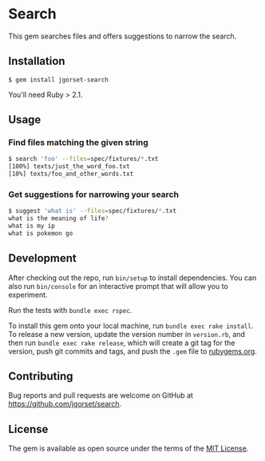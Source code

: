 # Search

This gem searches files and offers suggestions to narrow the search.

## Installation

    $ gem install jgorset-search

You'll need Ruby > 2.1.

## Usage

### Find files matching the given string

```sh
$ search 'foo' --files=spec/fixtures/*.txt
[100%] texts/just_the_word_foo.txt
[10%] texts/foo_and_other_words.txt
```

### Get suggestions for narrowing your search

```sh
$ suggest 'what is' --files=spec/fixtures/*.txt
what is the meaning of life?
what is my ip
what is pokemon go
```

## Development

After checking out the repo, run `bin/setup` to install dependencies. You can
also run `bin/console` for an interactive prompt that will allow you to experiment.

Run the tests with `bundle exec rspec`.

To install this gem onto your local machine, run `bundle exec rake install`. To
release a new version, update the version number in `version.rb`, and then run
`bundle exec rake release`, which will create a git tag for the version, push git
commits and tags, and push the `.gem` file to [rubygems.org](https://rubygems.org).

## Contributing

Bug reports and pull requests are welcome on GitHub at https://github.com/jgorset/search.

## License

The gem is available as open source under the terms of the
[MIT License](http://opensource.org/licenses/MIT).
